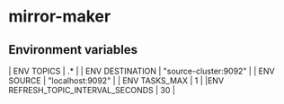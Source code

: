 # mirror-maker

## Environment variables

| ENV TOPICS | .* |
| ENV DESTINATION | "source-cluster:9092" |
| ENV SOURCE | "localhost:9092" |
| ENV TASKS_MAX | 1 |
|ENV REFRESH_TOPIC_INTERVAL_SECONDS | 30 |
